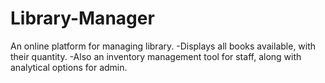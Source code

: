 # Library-Manager
An online platform for managing library.
-Displays all books available, with their quantity.
-Also an inventory management tool for staff, along with analytical options for admin.

